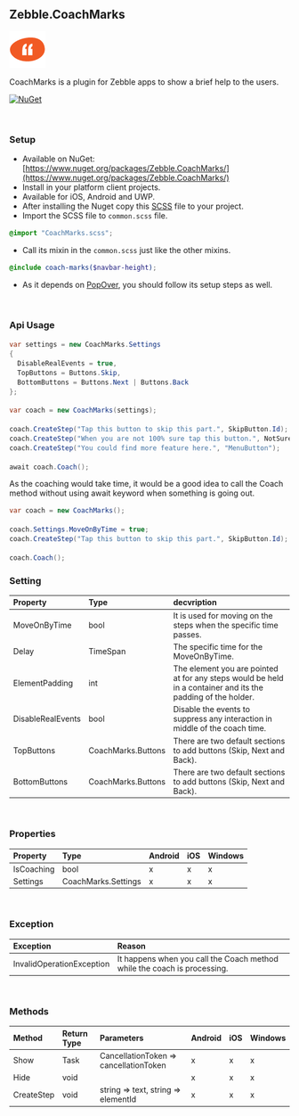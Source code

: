 [logo]: https://raw.githubusercontent.com/Geeksltd/Zebble.CoachMarks/master/Shared/NuGet/Icon.png "Zebble.CoachMarks"


## Zebble.CoachMarks

![logo]

CoachMarks is a plugin for Zebble apps to show a brief help to the users.


[![NuGet](https://img.shields.io/nuget/v/Zebble.CoachMarks.svg?label=NuGet)](https://www.nuget.org/packages/Zebble.CoachMarks/)

<br>


### Setup
* Available on NuGet: [https://www.nuget.org/packages/Zebble.CoachMarks/](https://www.nuget.org/packages/Zebble.CoachMarks/)
* Install in your platform client projects.
* Available for iOS, Android and UWP.
* After installing the Nuget copy this [SCSS](https://raw.githubusercontent.com/Geeksltd/Zebble.CoachMarks/master/Shared/CoachMarks.scss/) file to your project.
* Import the SCSS file to `common.scss` file.
```scss
@import "CoachMarks.scss";
```
* Call its mixin in the `common.scss` just like the other mixins.
```scss
@include coach-marks($navbar-height);
```
* As it depends on [PopOver](https://github.com/Geeksltd/Zebble.PopOver), you should follow its setup steps as well.

<br>


### Api Usage


```csharp
var settings = new CoachMarks.Settings
{
  DisableRealEvents = true,
  TopButtons = Buttons.Skip,
  BottomButtons = Buttons.Next | Buttons.Back
};

var coach = new CoachMarks(settings);

coach.CreateStep("Tap this button to skip this part.", SkipButton.Id);
coach.CreateStep("When you are not 100% sure tap this button.", NotSureButton.Id);
coach.CreateStep("You could find more feature here.", "MenuButton");

await coach.Coach();
```
As the coaching would take time, it would be a good idea to call the Coach method without using await keyword when something is going out.
```csharp
var coach = new CoachMarks();

coach.Settings.MoveOnByTime = true;
coach.CreateStep("Tap this button to skip this part.", SkipButton.Id);

coach.Coach();
```

### Setting

| Property          | Type              | decvription |
| :-----------      | :-----------      | :------ |
| MoveOnByTime      | bool              | It is used for moving on the steps when the specific time passes. |
| Delay             | TimeSpan          | The specific time for the MoveOnByTime.          |
| ElementPadding    | int               | The element you are pointed at for any steps would be held in a container and its the padding of the holder.|
| DisableRealEvents | bool              | Disable the events to suppress any interaction in middle of the coach time.          |
| TopButtons        | CoachMarks.Buttons| There are two default sections to add buttons (Skip, Next and Back).          |
| BottomButtons     | CoachMarks.Buttons| There are two default sections to add buttons (Skip, Next and Back).          |

<br>


### Properties
| Property     | Type         | Android | iOS | Windows |
| :----------- | :----------- | :------ | :-- | :------ |
| IsCoaching   | bool         | x       | x   | x       |
| Settings   | CoachMarks.Settings         | x       | x   | x       |



<br>


### Exception
| Exception            | Reason                                          |
| :-----------      | :-----------                                  |
| InvalidOperationException | It happens when you call the Coach method while the coach is processing.    |


<br>


### Methods
| Method       | Return Type  | Parameters                          | Android | iOS | Windows |
| :----------- | :----------- | :-----------                        | :------ | :-- | :------ |
| Show        | Task         | CancellationToken => cancellationToken | x       | x   | x       |
| Hide        | void         |		| x       | x   | x       |
| CreateStep   | void         | string => text, string => elementId | x       | x   | x       |
